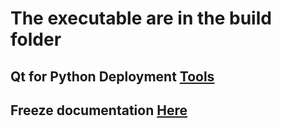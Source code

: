 # The executable are in the build folder

## Qt for Python Deployment  [Tools](https://doc.qt.io/qtforpython/deployment.html)

## Freeze documentation [Here](https://cx-freeze.readthedocs.io/en/latest/index.html)
